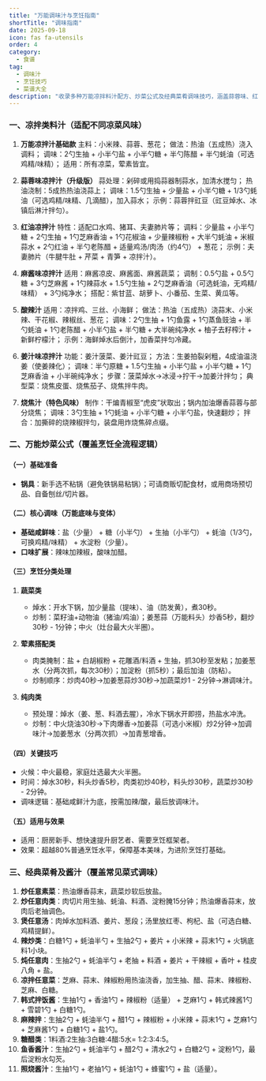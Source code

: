 ```yaml
---
title: "万能调味汁与烹饪指南"
shortTitle: "调味指南"
date: 2025-09-18
icon: fas fa-utensils
order: 4
category:
  - 食谱
tag:
  - 调味汁
  - 烹饪技巧
  - 菜谱大全
description: "收录多种万能凉拌料汁配方、炒菜公式及经典菜肴调味技巧，涵盖蒜蓉味、红油味、麻酱味、酸辣味等多种风味，适合厨房新手和烹饪爱好者快速提升厨艺。"
---
```


### 一、凉拌类料汁（适配不同凉菜风味）

1. **万能凉拌汁基础款**
   主料：小米辣、蒜蓉、葱花；
   做法：热油（五成热）浇入调料；
   调味：2勺生抽 + 小半勺盐 + 小半勺糖 + 半勺陈醋 + 半勺蚝油（可选鸡精/味精）；
   适用：所有凉菜，荤素皆宜。

2. **蒜蓉味凉拌汁（升级版）**
   蒜处理：剁碎或用捣蒜器制蒜水，加清水搅匀；
   热油浇制：5成热热油浇蒜上；
   调味：1.5勺生抽 + 少量盐 + 小半勺糖 + 1/3勺蚝油（可选鸡精/味精、几滴醋），加入蒜水；
   示例：蒜蓉拌豇豆（豇豆焯水、冰镇后淋汁拌匀）。

3. **红油凉拌汁**
   特性：适配口水鸡、猪耳、夫妻肺片等；
   调料：少量盐 + 小半勺糖 + 2勺生抽 + 1勺芝麻香油 + 1勺花椒油 + 少量辣椒粉 + 大半勺蚝油 + 米椒蒜水 + 2勺红油 + 半勺老陈醋 + 适量鸡汤/肉汤（约4勺） + 葱花；
   示例：夫妻肺片（牛腱牛肚 + 芹菜 + 青笋 + 凉拌汁）。

4. **麻酱味凉拌汁**
   适用：麻酱凉皮、麻酱面、麻酱蔬菜；
   调制：0.5勺盐 + 0.5勺糖 + 3勺芝麻酱 + 1勺辣蒜水 + 1.5勺生抽 + 2勺芝麻香油（可选蚝油，无鸡精/味精） + 3勺纯净水；
   搭配：紫甘蓝、胡萝卜、小番茄、生菜、黄瓜等。

5. **酸辣汁**
   适用：凉拌鸡、三丝、小海鲜；
   做法：热油（五成热）浇蒜末、小米辣、干花椒、辣椒丝、葱花；
   调味：2勺生抽 + 1勺鱼露 + 1勺蒸鱼豉油 + 半勺蚝油 + 1勺老陈醋 + 小半勺盐 + 半勺糖 + 大半碗纯净水 + 柚子去籽榨汁 + 新鲜柠檬汁；
   示例：海鲜焯水后倒汁，加香菜拌匀冷藏。

6. **姜汁味凉拌汁**
   功能：姜汁菠菜、姜汁豇豆；
   方法：生姜拍裂剁粗，4成油温浇姜（使姜辣化）；
   调味：半勺原糖 + 1.5勺生抽 + 小半勺盐 + 小半勺糖 + 1勺芝麻香油 + 小半碗纯净水；
   步骤：菠菜焯水→冰浸→拧干→加姜汁拌匀；
   典型菜：烧焦皮蛋、烧焦茄子、烧焦拌牛肉。

7. **烧焦汁（特色风味）**
   制作：干煸青椒至“虎皮”状取出；锅内加油爆香蒜蓉与部分烧焦；
   调味：3勺生抽 + 1勺蚝油 + 小半勺糖 + 小半勺盐，快速翻炒；
   拌合：加撕碎的烧辣椒拌匀，装盘用炸烧焦碎点缀。


### 二、万能炒菜公式（覆盖烹饪全流程逻辑）

#### （一）基础准备

- **锅具**：新手选不粘锅（避免铁锅易粘锅）；可请商贩切配食材，或用商场预切品、自备刨丝/切片器。

#### （二）核心调味（万能底味与变体）

- **基础咸鲜味**：盐（少量） + 糖（小半勺） + 生抽（小半勺） + 蚝油（1/3勺，可换鸡精/味精） + 水淀粉（少量）。
- **口味扩展**：辣味加辣椒，酸味加醋。

#### （三）烹饪分类处理

1. **蔬菜类**
   - 焯水：开水下锅，加少量盐（提味）、油（防发黄），煮30秒。
   - 炒制：菜籽油+动物油（猪油/鸡油）；姜葱蒜（万能料头）炒香5秒，翻炒30秒 - 1分钟；中火（灶台最大火半圈）。

2. **荤素搭配类**
   - 肉类腌制：盐 + 白胡椒粉 + 花雕酒/料酒 + 生抽，抓30秒至发粘；加姜葱水（分两次抓，每次30秒）；加淀粉（抓5秒）；最后加油（防粘）。
   - 炒制顺序：炒肉40秒→加姜葱蒜炒30秒→加蔬菜炒1 - 2分钟→淋调味汁。

3. **纯肉类**
   - 预处理：焯水（姜、葱、料酒去腥），冷水下锅水开即捞，热盐水冲洗。
   - 炒制：中火烧油30秒→下肉爆香→加姜蒜（可选小米椒）炒2分钟→加调味汁→加姜葱水（分两次抓）→加青葱增香。

#### （四）关键技巧

- 火候：中火最稳，家庭灶选最大火半圈。
- 时间：焯水30秒，料头炒香5秒，肉类初炒40秒，料头炒30秒，蔬菜炒30秒 - 2分钟。
- 调味逻辑：基础咸鲜汁为底，按需加辣/酸，最后放调味汁。

#### （五）适用与效果

- 适用：厨房新手、想快速提升厨艺者、需要烹饪框架者。
- 效果：超越80%普通烹饪水平，保障基本美味，为进阶烹饪打基础。


### 三、经典菜肴及酱汁（覆盖常见菜式调味）

1. **炒任意素菜**：热油爆香蒜末，蔬菜炒软后放盐。
2. **炒任意肉类**：肉切片用生抽、蚝油、料酒、淀粉腌15分钟；热油爆香蒜末，放肉后老抽调色。
3. **煲任意汤**：肉焯水加料酒、姜片、葱段；汤里放红枣、枸杞、盐（可选白糖、鸡精提鲜）。
4. **辣炒类**：白糖1勺 + 蚝油半勺 + 生抽2勺 + 姜片 + 小米辣 + 蒜末1勺 + 火锅底料1小块。
5. **炖任意肉**：生抽2勺 + 蚝油半勺 + 老抽 + 料酒 + 姜片 + 干辣椒 + 香叶 + 桂皮八角 + 盐。
6. **凉拌任意菜**：芝麻、蒜末、辣椒粉用热油浇香，加生抽、醋、蒜末、辣椒粉、芝麻、白糖。
7. **韩式拌饭酱**：生抽1勺 + 香油1勺 + 辣椒粉（适量） + 芝麻1勺 + 韩式辣酱1勺 + 雪碧1勺 + 白糖1勺。
8. **麻辣拌**：生抽2勺 + 蚝油半勺 + 醋1勺 + 辣椒粉 + 小米辣 + 蒜末1勺 + 芝麻1勺 + 芝麻酱1勺 + 白糖1勺 + 盐1勺。
9. **糖醋类**：1料酒:2生抽:3白糖:4醋:5水= 1:2:3:4:5。
10. **鱼香酱汁**：生抽2勺 + 蚝油半勺 + 醋2勺 + 清水2勺 + 白糖2勺 + 淀粉1勺，最后淀粉水勾芡。
11. **照烧酱汁**：生抽1勺 + 老抽1勺 + 蚝油1勺 + 蜂蜜1勺 + 盐（适量）。